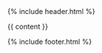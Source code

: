<!DOCTYPE html>
<html lang="zh">
<head>
	<title>{{site.title}} | {{page.title}}</title>
	<meta charset="utf-8">
	<!-- <meta content=”initial-scale=1.0,user-scalable=no,maximum-scale=1,width=device-width” name=”viewport” /> -->
	<meta name="viewport" content="width=device-width, initial-scale=1.0, maximum-scale=1.0, user-scalable=0" />
	<meta content=”telephone=no” name=”format-detection” />
	<meta name="description" content="{{ site.description }}">
	<meta name="author" content="David Dong" />
  	<!-- <meta name="renderer" content="webkit"> -->
	<link rel="stylesheet" href="/static/css/main.css">
</head>
<body>

<div class="ddv-container" id="container">
{% include header.html %}


{{ content }}


</div>
{% include footer.html %}




<script src="/static/js/main.js"></script>

</body>
</html>